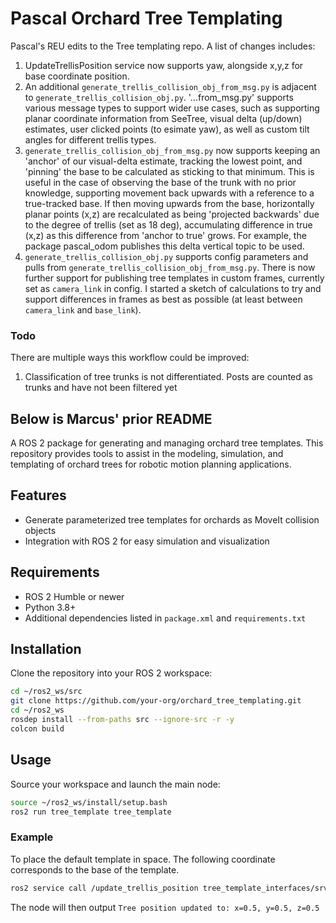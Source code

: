 # Pascal Orchard Tree Templating

Pascal's REU edits to the Tree templating repo. A list of changes includes:

1. UpdateTrellisPosition service now supports yaw, alongside x,y,z for base coordinate position.
2. An additional `generate_trellis_collision_obj_from_msg.py` is adjacent to `generate_trellis_collision_obj.py`. '...from_msg.py' supports various message types to support wider use cases, such as supporting planar coordinate information from SeeTree, visual delta (up/down) estimates, user clicked points (to esimate yaw), as well as custom tilt angles for different trellis types.
3. `generate_trellis_collision_obj_from_msg.py` now supports keeping an 'anchor' of our visual-delta estimate, tracking the lowest point, and 'pinning' the base to be calculated as sticking to that minimum. This is useful in the case of observing the base of the trunk with no prior knowledge, supporting movement back upwards with a reference to a true-tracked base. If then moving upwards from the base, horizontally planar points (x,z) are recalculated as being 'projected backwards' due to the degree of trellis (set as 18 deg), accumulating difference in true (x,z) as this difference from 'anchor to true' grows. For example, the package pascal_odom publishes this delta vertical topic to be used.
4. `generate_trellis_collision_obj.py` supports config parameters and pulls from `generate_trellis_collision_obj_from_msg.py`. There is now further support for publishing tree templates in custom frames, currently set as `camera_link` in config. I started a sketch of calculations to try and support differences in frames as best as possible (at least between `camera_link` and `base_link`).

### Todo
There are multiple ways this workflow could be improved:
1. Classification of tree trunks is not differentiated. Posts are counted as trunks and have not been filtered yet

## Below is Marcus' prior README

A ROS 2 package for generating and managing orchard tree templates. This repository provides tools to assist in the modeling, simulation, and templating of orchard trees for robotic motion planning applications.

## Features

- Generate parameterized tree templates for orchards as MoveIt collision objects
- Integration with ROS 2 for easy simulation and visualization

## Requirements

- ROS 2 Humble or newer
- Python 3.8+
- Additional dependencies listed in `package.xml` and `requirements.txt`

## Installation

Clone the repository into your ROS 2 workspace:

```bash
cd ~/ros2_ws/src
git clone https://github.com/your-org/orchard_tree_templating.git
cd ~/ros2_ws
rosdep install --from-paths src --ignore-src -r -y
colcon build
```

## Usage

Source your workspace and launch the main node:

```bash
source ~/ros2_ws/install/setup.bash
ros2 run tree_template tree_template
```

### Example

To place the default template in space. The following coordinate corresponds to the base of the template.

```bash
ros2 service call /update_trellis_position tree_template_interfaces/srv/UpdateTrellisPosition "{x: 0.5, y: 0.5, z: 0.5}"
```

The node will then output `Tree position updated to: x=0.5, y=0.5, z=0.5`
